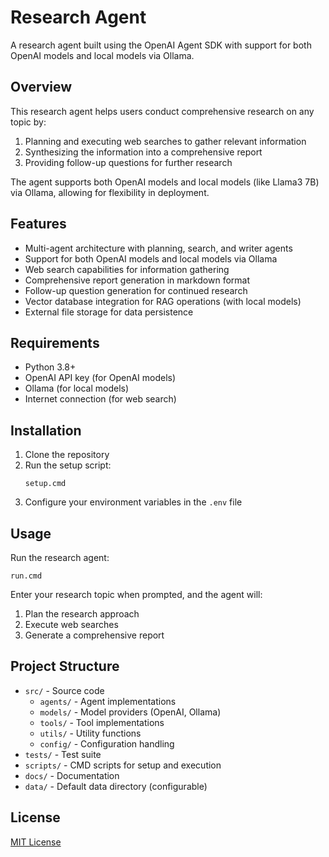 # Research Agent

A research agent built using the OpenAI Agent SDK with support for both OpenAI models and local models via Ollama.

## Overview

This research agent helps users conduct comprehensive research on any topic by:
1. Planning and executing web searches to gather relevant information
2. Synthesizing the information into a comprehensive report
3. Providing follow-up questions for further research

The agent supports both OpenAI models and local models (like Llama3 7B) via Ollama, allowing for flexibility in deployment.

## Features

- Multi-agent architecture with planning, search, and writer agents
- Support for both OpenAI models and local models via Ollama
- Web search capabilities for information gathering
- Comprehensive report generation in markdown format
- Follow-up question generation for continued research
- Vector database integration for RAG operations (with local models)
- External file storage for data persistence

## Requirements

- Python 3.8+
- OpenAI API key (for OpenAI models)
- Ollama (for local models)
- Internet connection (for web search)

## Installation

1. Clone the repository
2. Run the setup script:
   ```
   setup.cmd
   ```
3. Configure your environment variables in the `.env` file

## Usage

Run the research agent:
```
run.cmd
```

Enter your research topic when prompted, and the agent will:
1. Plan the research approach
2. Execute web searches
3. Generate a comprehensive report

## Project Structure

- `src/` - Source code
  - `agents/` - Agent implementations
  - `models/` - Model providers (OpenAI, Ollama)
  - `tools/` - Tool implementations
  - `utils/` - Utility functions
  - `config/` - Configuration handling
- `tests/` - Test suite
- `scripts/` - CMD scripts for setup and execution
- `docs/` - Documentation
- `data/` - Default data directory (configurable)

## License

[MIT License](LICENSE)
